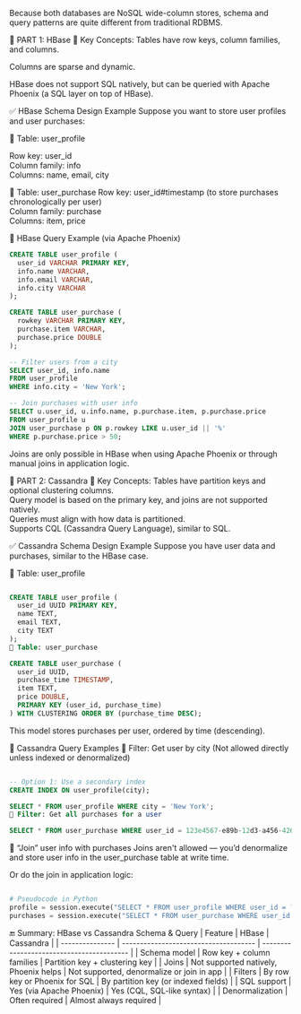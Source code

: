 
Because both databases are NoSQL wide-column stores, schema and query patterns are quite different from traditional RDBMS.

🔷 PART 1: HBase
🔹 Key Concepts: Tables have row keys, column families, and columns.

Columns are sparse and dynamic.

HBase does not support SQL natively, but can be queried with Apache Phoenix (a SQL layer on top of HBase).

✅ HBase Schema Design Example
Suppose you want to store user profiles and user purchases:

🔸 Table: user_profile

Row key: user_id  
Column family: info  
Columns: name, email, city  

🔸 Table: user_purchase
Row key: user_id#timestamp (to store purchases chronologically per user)  
Column family: purchase  
Columns: item, price  

📘 HBase Query Example (via Apache Phoenix)
```sql
CREATE TABLE user_profile (
  user_id VARCHAR PRIMARY KEY,
  info.name VARCHAR,
  info.email VARCHAR,
  info.city VARCHAR
);

CREATE TABLE user_purchase (
  rowkey VARCHAR PRIMARY KEY,
  purchase.item VARCHAR,
  purchase.price DOUBLE
);

-- Filter users from a city
SELECT user_id, info.name
FROM user_profile
WHERE info.city = 'New York';

-- Join purchases with user info
SELECT u.user_id, u.info.name, p.purchase.item, p.purchase.price
FROM user_profile u
JOIN user_purchase p ON p.rowkey LIKE u.user_id || '%'
WHERE p.purchase.price > 50;
```
Joins are only possible in HBase when using Apache Phoenix or through manual joins in application logic.

🔷 PART 2: Cassandra
🔹 Key Concepts:
Tables have partition keys and optional clustering columns.  
Query model is based on the primary key, and joins are not supported natively.  
Queries must align with how data is partitioned.  
Supports CQL (Cassandra Query Language), similar to SQL.  

✅ Cassandra Schema Design Example
Suppose you have user data and purchases, similar to the HBase case.

🔸 Table: user_profile
```sql

CREATE TABLE user_profile (
  user_id UUID PRIMARY KEY,
  name TEXT,
  email TEXT,
  city TEXT
);
🔸 Table: user_purchase

CREATE TABLE user_purchase (
  user_id UUID,
  purchase_time TIMESTAMP,
  item TEXT,
  price DOUBLE,
  PRIMARY KEY (user_id, purchase_time)
) WITH CLUSTERING ORDER BY (purchase_time DESC);
```
This model stores purchases per user, ordered by time (descending).

📘 Cassandra Query Examples
🔹 Filter: Get user by city (Not allowed directly unless indexed or denormalized)

```sql

-- Option 1: Use a secondary index
CREATE INDEX ON user_profile(city);

SELECT * FROM user_profile WHERE city = 'New York';
🔹 Filter: Get all purchases for a user

SELECT * FROM user_purchase WHERE user_id = 123e4567-e89b-12d3-a456-426614174000;
```
🔹 “Join” user info with purchases
Joins aren't allowed — you’d denormalize and store user info in the user_purchase table at write time.

Or do the join in application logic:

```python

# Pseudocode in Python
profile = session.execute("SELECT * FROM user_profile WHERE user_id = ?", [uid])
purchases = session.execute("SELECT * FROM user_purchase WHERE user_id = ?", [uid])
```
🔚 Summary: HBase vs Cassandra Schema & Query
| Feature         | HBase                                 | Cassandra                                 |
| --------------- | ------------------------------------- | ----------------------------------------- |
| Schema model    | Row key + column families             | Partition key + clustering key            |
| Joins           | Not supported natively, Phoenix helps | Not supported, denormalize or join in app |
| Filters         | By row key or Phoenix for SQL         | By partition key (or indexed fields)      |
| SQL support     | Yes (via Apache Phoenix)              | Yes (CQL, SQL-like syntax)                |
| Denormalization | Often required                        | Almost always required                    |


